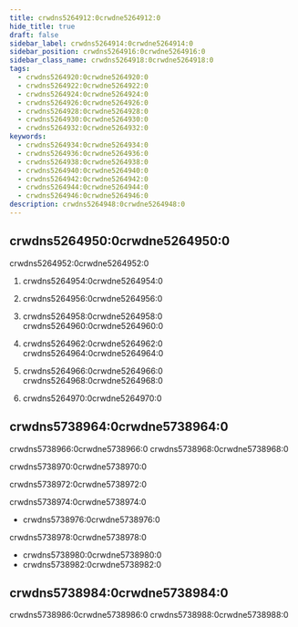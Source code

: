 ```yaml
---
title: crwdns5264912:0crwdne5264912:0
hide_title: true
draft: false
sidebar_label: crwdns5264914:0crwdne5264914:0
sidebar_position: crwdns5264916:0crwdne5264916:0
sidebar_class_name: crwdns5264918:0crwdne5264918:0
tags:
  - crwdns5264920:0crwdne5264920:0
  - crwdns5264922:0crwdne5264922:0
  - crwdns5264924:0crwdne5264924:0
  - crwdns5264926:0crwdne5264926:0
  - crwdns5264928:0crwdne5264928:0
  - crwdns5264930:0crwdne5264930:0
  - crwdns5264932:0crwdne5264932:0
keywords:
  - crwdns5264934:0crwdne5264934:0
  - crwdns5264936:0crwdne5264936:0
  - crwdns5264938:0crwdne5264938:0
  - crwdns5264940:0crwdne5264940:0
  - crwdns5264942:0crwdne5264942:0
  - crwdns5264944:0crwdne5264944:0
  - crwdns5264946:0crwdne5264946:0
description: crwdns5264948:0crwdne5264948:0
---
```


## crwdns5264950:0crwdne5264950:0

crwdns5264952:0crwdne5264952:0

1. crwdns5264954:0crwdne5264954:0

2. crwdns5264956:0crwdne5264956:0

3. crwdns5264958:0crwdne5264958:0 crwdns5264960:0crwdne5264960:0

4. crwdns5264962:0crwdne5264962:0 crwdns5264964:0crwdne5264964:0

5. crwdns5264966:0crwdne5264966:0 crwdns5264968:0crwdne5264968:0

6. crwdns5264970:0crwdne5264970:0

## crwdns5738964:0crwdne5738964:0

crwdns5738966:0crwdne5738966:0 crwdns5738968:0crwdne5738968:0

crwdns5738970:0crwdne5738970:0

crwdns5738972:0crwdne5738972:0

crwdns5738974:0crwdne5738974:0

- crwdns5738976:0crwdne5738976:0

crwdns5738978:0crwdne5738978:0

- crwdns5738980:0crwdne5738980:0
- crwdns5738982:0crwdne5738982:0

## crwdns5738984:0crwdne5738984:0

crwdns5738986:0crwdne5738986:0 crwdns5738988:0crwdne5738988:0
